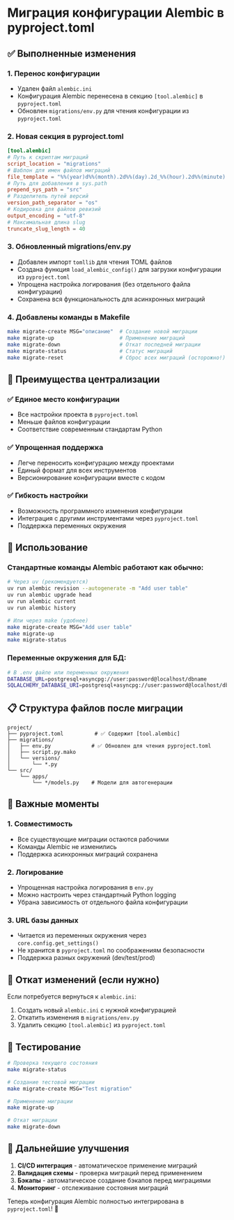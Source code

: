 # Миграция конфигурации Alembic в pyproject.toml

## ✅ Выполненные изменения

### 1. **Перенос конфигурации**

- Удален файл `alembic.ini`
- Конфигурация Alembic перенесена в секцию `[tool.alembic]` в `pyproject.toml`
- Обновлен `migrations/env.py` для чтения конфигурации из `pyproject.toml`

### 2. **Новая секция в pyproject.toml**

```toml
[tool.alembic]
# Путь к скриптам миграций
script_location = "migrations"
# Шаблон для имен файлов миграций
file_template = "%%(year)d%%(month).2d%%(day).2d_%%(hour).2d%%(minute).2d_%%(rev)s_%%(slug)s"
# Путь для добавления в sys.path
prepend_sys_path = "src"
# Разделитель путей версий
version_path_separator = "os"
# Кодировка для файлов ревизий
output_encoding = "utf-8"
# Максимальная длина slug
truncate_slug_length = 40
```

### 3. **Обновленный migrations/env.py**

- Добавлен импорт `tomllib` для чтения TOML файлов
- Создана функция `load_alembic_config()` для загрузки конфигурации из `pyproject.toml`
- Упрощена настройка логирования (без отдельного файла конфигурации)
- Сохранена вся функциональность для асинхронных миграций

### 4. **Добавлены команды в Makefile**

```bash
make migrate-create MSG="описание"  # Создание новой миграции
make migrate-up                     # Применение миграций
make migrate-down                   # Откат последней миграции
make migrate-status                 # Статус миграций
make migrate-reset                  # Сброс всех миграций (осторожно!)
```

## 🎯 Преимущества централизации

### ✅ **Единое место конфигурации**

- Все настройки проекта в `pyproject.toml`
- Меньше файлов конфигурации
- Соответствие современным стандартам Python

### ✅ **Упрощенная поддержка**

- Легче переносить конфигурацию между проектами
- Единый формат для всех инструментов
- Версионирование конфигурации вместе с кодом

### ✅ **Гибкость настройки**

- Возможность программного изменения конфигурации
- Интеграция с другими инструментами через `pyproject.toml`
- Поддержка переменных окружения

## 🔧 Использование

### Стандартные команды Alembic работают как обычно:

```bash
# Через uv (рекомендуется)
uv run alembic revision --autogenerate -m "Add user table"
uv run alembic upgrade head
uv run alembic current
uv run alembic history

# Или через make (удобнее)
make migrate-create MSG="Add user table"
make migrate-up
make migrate-status
```

### Переменные окружения для БД:

```bash
# В .env файле или переменных окружения
DATABASE_URL=postgresql+asyncpg://user:password@localhost/dbname
SQLALCHEMY_DATABASE_URI=postgresql+asyncpg://user:password@localhost/dbname
```

## 📋 Структура файлов после миграции

```
project/
├── pyproject.toml          # ✅ Содержит [tool.alembic]
├── migrations/
│   ├── env.py             # ✅ Обновлен для чтения pyproject.toml
│   ├── script.py.mako
│   └── versions/
│       └── *.py
└── src/
    └── apps/
        └── */models.py    # Модели для автогенерации
```

## 🚨 Важные моменты

### 1. **Совместимость**

- Все существующие миграции остаются рабочими
- Команды Alembic не изменились
- Поддержка асинхронных миграций сохранена

### 2. **Логирование**

- Упрощенная настройка логирования в `env.py`
- Можно настроить через стандартный Python logging
- Убрана зависимость от отдельного файла конфигурации

### 3. **URL базы данных**

- Читается из переменных окружения через `core.config.get_settings()`
- Не хранится в `pyproject.toml` по соображениям безопасности
- Поддержка разных окружений (dev/test/prod)

## 🔄 Откат изменений (если нужно)

Если потребуется вернуться к `alembic.ini`:

1. Создать новый `alembic.ini` с нужной конфигурацией
2. Откатить изменения в `migrations/env.py`
3. Удалить секцию `[tool.alembic]` из `pyproject.toml`

## 🧪 Тестирование

```bash
# Проверка текущего состояния
make migrate-status

# Создание тестовой миграции
make migrate-create MSG="Test migration"

# Применение миграции
make migrate-up

# Откат миграции
make migrate-down
```

## 🚀 Дальнейшие улучшения

1. **CI/CD интеграция** - автоматическое применение миграций
2. **Валидация схемы** - проверка миграций перед применением
3. **Бэкапы** - автоматическое создание бэкапов перед миграциями
4. **Мониторинг** - отслеживание состояния миграций

Теперь конфигурация Alembic полностью интегрирована в `pyproject.toml`! 🎉
